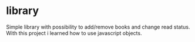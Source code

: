 # library
Simple library with possibility to add/remove books and change read status.\
With this project i learned how to use javascript objects.
